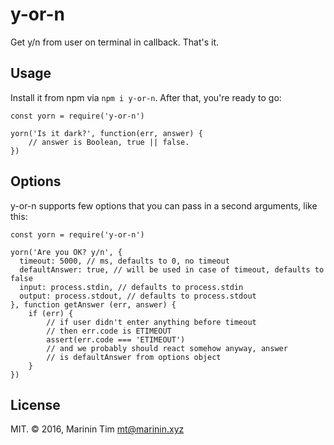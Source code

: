 y-or-n
======

Get y/n from user on terminal in callback. That's it.

## Usage

Install it from npm via `npm i y-or-n`. After that, you're ready to go:

```
const yorn = require('y-or-n')

yorn('Is it dark?', function(err, answer) {
    // answer is Boolean, true || false.
})
```

## Options

y-or-n supports few options that you can pass in a second arguments, like this:

```
const yorn = require('y-or-n')

yorn('Are you OK? y/n', {
  timeout: 5000, // ms, defaults to 0, no timeout
  defaultAnswer: true, // will be used in case of timeout, defaults to false
  input: process.stdin, // defaults to process.stdin
  output: process.stdout, // defaults to process.stdout
}, function getAnswer (err, answer) {
    if (err) {
        // if user didn't enter anything before timeout
        // then err.code is ETIMEOUT
        assert(err.code === 'ETIMEOUT')
        // and we probably should react somehow anyway, answer
        // is defaultAnswer from options object
    }
})
```

## License

MIT. © 2016, Marinin Tim <mt@marinin.xyz>
